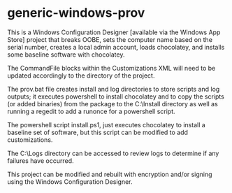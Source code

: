 # generic-windows-prov
This is a Windows Configuration Designer [available via the Windows App Store] project that breaks OOBE, sets the computer name based on the serial number, creates a local admin account, loads chocolatey, and installs some baseline software with chocolatey.

The CommandFile blocks within the Customizations XML will need to be updated accordingly to the directory of the project. 

The prov.bat file creates install and log directories to store scripts and log outputs; it executes powershell to install chocolatey and to copy the scripts (or added binaries) from the package to the C:\Install directory as well as running a regedit to add a runonce for a powershell script.

The powershell script install.ps1, just executes chocolatey to install a baseline set of software, but this script can be modified to add customizations.

The C:\Logs directory can be accessed to review logs to determine if any failures have occurred.

This project can be modified and rebuilt with encryption and/or signing using the Windows Configuration Designer. 
